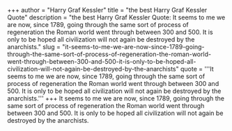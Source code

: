 +++
author = "Harry Graf Kessler"
title = "the best Harry Graf Kessler Quote"
description = "the best Harry Graf Kessler Quote: It seems to me we are now, since 1789, going through the same sort of process of regeneration the Roman world went through between 300 and 500. It is only to be hoped all civilization will not again be destroyed by the anarchists."
slug = "it-seems-to-me-we-are-now-since-1789-going-through-the-same-sort-of-process-of-regeneration-the-roman-world-went-through-between-300-and-500-it-is-only-to-be-hoped-all-civilization-will-not-again-be-destroyed-by-the-anarchists"
quote = '''It seems to me we are now, since 1789, going through the same sort of process of regeneration the Roman world went through between 300 and 500. It is only to be hoped all civilization will not again be destroyed by the anarchists.'''
+++
It seems to me we are now, since 1789, going through the same sort of process of regeneration the Roman world went through between 300 and 500. It is only to be hoped all civilization will not again be destroyed by the anarchists.

